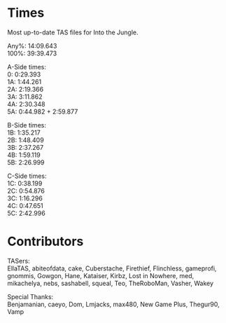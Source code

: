 # Times
Most up-to-date TAS files for Into the Jungle.

Any%: 14:09.643  
100%: 39:39.473

A-Side times:  
0:   0:29.393  
1A:  1:44.261  
2A:  2:19.366  
3A:  3:11.862  
4A:  2:30.348  
5A:  0:44.982 + 2:59.877

B-Side times:  
1B:  1:35.217  
2B:  1:48.409  
3B:  2:37.267  
4B:  1:59.119  
5B:  2:26.999

C-Side times:  
1C:  0:38.199  
2C:  0:54.876  
3C:  1:16.296  
4C:  0:47.651  
5C:  2:42.996

# Contributors
TASers:  
EllaTAS, abiteofdata, cake, Cuberstache, Firethief, Flinchless, gameprofi, gnommis, Gowgon, Hane, Kataiser, Kirbz, Lost in Nowhere, med, mikachelya, nebs, sashabell, squeal, Teo, TheRoboMan, Vasher, Wakey

Special Thanks:  
Benjamanian, caeyo, Dom, Lmjacks, max480, New Game Plus, Thegur90, Vamp